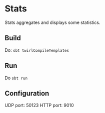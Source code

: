 # Stats

Stats aggregates and displays some statistics.

## Build

Do: `sbt twirlCompileTemplates`

## Run

Do `sbt run`

## Configuration

UDP port: 50123
HTTP port: 9010